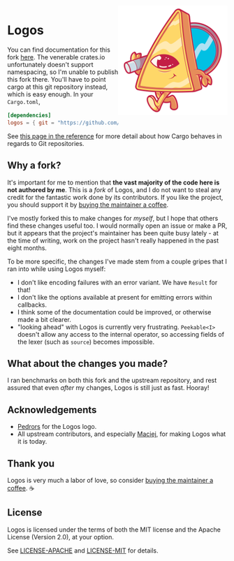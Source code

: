 <img src="https://raw.githubusercontent.com/maciejhirsz/logos/master/logos.svg?sanitize=true" alt="Logos logo" width="250" align="right">

# Logos

You can find documentation for this fork [here](https://kaylynn234.github.io/logos/). The venerable crates.io
unfortunately doesn't support namespacing, so I'm unable to publish this fork there. You'll have to point cargo at this
git repository instead, which is easy enough. In your `Cargo.toml`,
```toml
[dependencies]
logos = { git = "https://github.com/kaylynn234/logos", tag = "v0.13.0" }
```

See [this page in the reference](https://doc.rust-lang.org/cargo/reference/specifying-dependencies.html) for more detail
about how Cargo behaves in regards to Git repositories. 

## Why a fork?
It's important for me to mention that **the vast majority of the code here is not authored by me**. This is a *fork* of
Logos, and I do not want to steal any credit for the fantastic work done by its contributors. If you like the project,
you should support it by [buying the maintainer a coffee](https://github.com/maciejhirsz). 

I've mostly forked this to make changes for *myself*, but I hope that others find these changes useful too. I would
normally open an issue or make a PR, but it appears that the project's maintainer has been quite busy lately - at the
time of writing, work on the project hasn't really happened in the past eight months.

To be more specific, the changes I've made stem from a couple gripes that I ran into while using Logos myself:
- I don't like encoding failures with an error variant. We have `Result` for that!
- I don't like the options available at present for emitting errors within callbacks.
- I think some of the documentation could be improved, or otherwise made a bit clearer.
- "looking ahead" with Logos is currently very frustrating. `Peekable<I>` doesn't allow any access to the internal
  operator, so accessing fields of the lexer (such as `source`) becomes impossible. 

## What about the changes you made?

I ran benchmarks on both this fork and the upstream repository, and rest assured that even *after* my changes, Logos is
still just as fast. Hooray!

## Acknowledgements

- [Pedrors](https://pedrors.pt/) for the Logos logo.
- All upstream contributors, and especially [Maciej](https://maciej.codes/), for making Logos what it is today.

## Thank you

Logos is very much a labor of love, so consider
[buying the maintainer a coffee](https://github.com/sponsors/maciejhirsz). ☕

## License

Logos is licensed under the terms of both the MIT license and the Apache License (Version 2.0), at your option.

See [LICENSE-APACHE](LICENSE-APACHE) and [LICENSE-MIT](LICENSE-MIT) for details.
